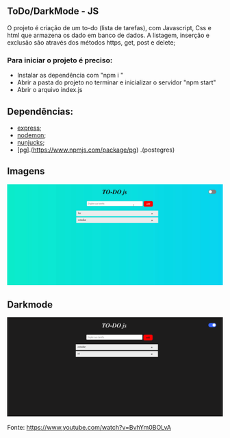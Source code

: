## ToDo/DarkMode - JS

O projeto é criação de um to-do (lista de tarefas), com Javascript, Css e html que armazena os dado em banco de dados.
A listagem, inserção e exclusão são através dos métodos https, get, post e delete;

### Para iniciar o projeto é preciso:

* Instalar as dependência com "npm i "
* Abrir a pasta do projeto no terminar e inicializar o servidor "npm start"
* Abrir o arquivo index.js

## Dependências:

   * [express](https://expressjs.com/pt-br/starter/installing.html);
   * [nodemon](https://www.npmjs.com/package/nodemon);
   * [nunjucks](https://mozilla.github.io/nunjucks/);
   * [pg].(https://www.npmjs.com/package/pg) .(postegres)


## Imagens


![imagem01](./imgs/01.png)



## Darkmode


![imagem02](./imgs/02.png)


Fonte: https://www.youtube.com/watch?v=BvhYm0BOLvA